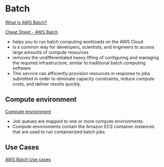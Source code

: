 # Batch

[What Is AWS Batch?](https://docs.aws.amazon.com/batch/latest/userguide/what-is-batch.html)

[Cheat Sheet - AWS Batch](https://tutorialsdojo.com/aws-batch)

- helps you to run batch computing workloads on the AWS Cloud
- is a common way for developers, scientists, and engineers to access large amounts of compute resources
- removes the undifferentiated heavy lifting of configuring and managing the required infrastructure, similar to traditional batch computing software
- This service can efficiently provision resources in response to jobs submitted in order to eliminate capacity constraints, reduce compute costs, and deliver results quickly.


## Compute environment

[Compute environment](https://docs.aws.amazon.com/batch/latest/userguide/compute_environments.html)

- Job queues are mapped to one or more compute environments. 
- Compute environments contain the Amazon ECS container instances that are used to run containerized batch jobs



## Use Cases

[AWS Batch Use cases](https://aws.amazon.com/batch/use-cases)
